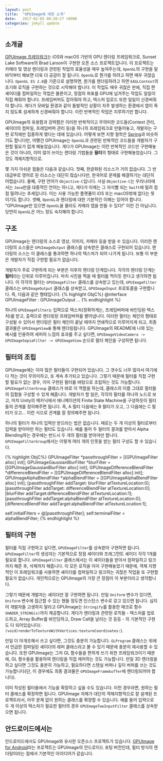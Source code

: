 ```yaml
---
layout: post
title:  "GPUImage에 대한 소개"
date:   2017-02-05 00:20:27 +0900
categories: jekyll update
---
```


## 소개글
[GPUImage 프레임워크](https://github.com/BradLarson/GPUImage)는 iOS와 macOS 기반의 GPU 렌더링 프레임워크로, Sunset Lake Software의 Brad Larson이 구현한 오픈 소스 프로젝트입니다. 이 프로젝트는 카메라 및 영상 렌더링과 관련된 작업의 효율성을 매우 높여주는데, ```OpenGL```의 구현을 밑바닥부터 해보면 더욱 더 공감이 잘 됩니다. ```OpenGL```로 뭔가를 하려고 하면 매우 귀찮습니다. ```OpenGL ES 2.0```을 기준으로 설명하면, 뭔가를 렌더링하려고 하면 ```EAGLContext```의 초기화 로직을 구현하는 것으로 시작해야 합니다. 이 작업도 매우 귀찮은 판에, 직접 짠 셰이더를 컴파일하는 작업은 물론이고, 정점의 좌표를 GPU에 넘겨주는 작업도 일일이 직접 해줘야 합니다. 프레임버퍼도 잡아줘야 하고, 텍스처 업로드 또한 일일이 신경써줘야 합니다. 게다가 모바일 환경과 같이 돌발적인 상황이 자주 발생하는 환경에서 앱이 죽지 않도록 섬세하게 신경써줘야 합니다. 이런 반복적인 작업은 지루하기만 합니다.

GPUImage의 유용함과 강력함은 이러한 반복적이고 무의미한 코드들(Context 관리, 셰이더의 컴파일, 프레임버퍼 관리 등)을 하나의 프레임워크로 만들어놓고, 개발자는 구현 로직에만 집중하게 했다는 데에 있습니다. 어떻게 보면 지향 철학은 [Spring](https://projects.spring.io/spring-framework/)과 비슷하기도 합니다만, 어쨌건 GPUImage는 ```OpenGL```과 관련된 반복적인 코드들을 개발자가 구현할 필요가 없게 해놓았습니다. 게다가 GPUImage는 이런 반복적인 코드만 구현해놓은 것이 아니라, 이미 많이 쓰이는 렌더링 기법들을 **필터**의 형태로 구현해놓았습니다. 그것도 객체지향적으로.

몇 가지 아쉬운 점들은 다음과 같습니다. 첫째, 한글화된 리소스가 거의 없습니다. 그 반대급부로 영어로 된 리소스는 대단히 많습니다만, 한국어로 문제를 해결하기는 대단히 어렵습니다. 둘째, 구현 언어가 ```Objective-C```입니다. 사실 ```Objective-C```는 우리나라에서는 ```Java```만큼 대중적인 언어는 아니고, 게다가 이제는 그 자식뻘 되는 ```Swift```에 밀려 점점 밀려나는 추세입니다. 이는 사용 가능한 플랫폼이 iOS 또는 macOS밖에 없다는 뜻이기도 합니다. 셋째, ```OpenGL```과 렌더링에 대한 기본적인 이해는 있어야 합니다. "GPUImage만 있으면 ```OpenGL```을 몰라도 카메라 앱을 만들 수 있다!" 이런 건 아닙니다. 당연히 ```OpenGL```은 어느 정도 숙지해야 합니다.

## 구조
GPUImage는 렌더링의 소스로 영상, 이미지, 카메라 등을 받을 수 있습니다. 이러한 렌더링의 소스들은 ```GPUImageOutput``` 클래스를 상속받은 클래스로 구현되어 있습니다. 렌더링의 소스는 이 클래스를 통과하면 하나의 텍스처가 되어 나가게 됩니다. 보통 이 부분은 개발자가 직접 구현할 필요가 없습니다.

개발자가 주로 구현하게 되는 부분은 이후의 렌더링 단계입니다. 각각의 렌더링 단계는 **필터**라는 단위로 이루어집니다. 마치 사진을 찍을 때 필터를 먹이듯 한다고 생각하면 됩니다. 이 각각의 필터는 ```GPUImageFilter``` 클래스를 상속받고 있는데, ```GPUImageFilter``` 클래스는 ```GPUImageOutput``` 클래스를 상속받고, ```GPUImageInput``` 프로토콜을 구현합니다. 즉, 다음과 같은 형태입니다.
{% highlight ObjC%}
@interface GPUImageFilter : GPUImageOutput <GPUImageInput>
...
{% endhighlight %}

하나의 ```GPUImageFilter는``` 입력으로 텍스처(정확하게는, 프레임버퍼에 바인딩된 텍스처)를 받고, 출력으로 렌더링된 프레임버퍼를 뱉어냅니다. 이러한 필터는 체인의 형태로 구성될 수 있어서 렌더링은 필터 체인이 끝날 때까지 연쇄적으로 이루어지게 되고, 최종 결과물은 ```GPUImageView를``` 통해 렌더링됩니다. GPUImage의 README에 나와 있는 예시를 인용하여 세피아 느낌의 효과를 주고 싶다면,
```GPUImageVideoCamera -> GPUImageSepiaFilter -> GPUImageView``` 순으로 필터 체인을 구성하면 됩니다.

## 필터의 조립
GPUImage에는 이미 많은 필터들이 구현되어 있습니다. 그 갯수도 너무 많아서 여기에 다 적는 것이 무의미하고, 또 계속 추가되고 있습니다. 그렇기 때문에 필터를 직접 구현할 필요가 없는 경우, 이미 구현된 필터를 바탕으로 조립하는 것도 가능합니다. ```GPUImageFilterGroup``` 클래스가 바로 이 역할을 하는데, 클래스의 이름 그대로 필터들의 집합을 구성할 수 있게 해줍니다. 개발자가 할 일은, 각각의 필터를 하나의 노드로 보고, 마치 Unity의 메카닉에서 애니메이션의 Finite State Machine을 구성하듯이 필터들의 관계를 정의해주면 됩니다. 즉, A 필터 다음에는 B 필터가 오고, 그 다음에는 C 필터가 오고... 이런 식으로 관계를 잘 정의해주면 됩니다.

하나의 필터가 하나의 입력만 받으라는 법은 없습니다. 때로는 두 개 이상의 필터로부터 입력을 받아야만 하는 필터도 있습니다. 예를 들어 두 필터의 결과를 받아서 Alpha Blending하는 경우에는 반드시 두 개의 필터를 받아야만 합니다. ```GPUImageFilterGroup```에서는 이렇게 여러 개의 인풋을 받는 필터 구성도 할 수 있습니다.

{% highlight ObjC%}
GPUImageFilter *passthroughFilter = [[GPUImageFilter alloc] init];
GPUImageGaussianBlurFilter *blurFilter = [[GPUImageGaussianBlurFilter alloc] init];
GPUImageDifferenceBlendFilter *differenceBlendFilter = [[GPUImageDifferenceBlendFilter alloc] init];
GPUImageAlphaBlendFilter *alphaBlendFilter = [[GPUImageAlphaBlendFilter alloc] init];
[passthroughFilter addTarget: blurFilter atTextureLocation:0];
[passthroughFilter addTarget: differenceBlendFiler atTextureLocation:0];
[blurFilter addTarget:differenceBlendFilter atTextureLocation:1];
[passthroughFilter addTarget:alphaBlendFilter atTextureLocation:0];
[differenceBlendFilter addTarget:alphaBlendFilter atTextureLocation:1];

self.initialFilters = @[passthroughFilter];
self.terminalFilter = alphaBlendFilter;
{% endhighlight %}

## 필터의 구현
필터를 직접 구현하고 싶다면, ```GPUImageFilter```를 상속받아 구현하면 됩니다. ```GPUImageFilter```의 생성자는 기본적으로 정점 셰이더와 프래그먼트 셰이더 각각 1개를 필요로 합니다. ```GPUImageFilter``` 클래스에서는 이 셰이더들을 받아서 컴파일하고 링크까지 해준 후, 삭제까지 해줍니다. 이 모든 로직을 이미 구현해놓았기 때문에, 객체 지향적인 이 프레임워크를 사용하면 셰이더를 컴파일하고 링크하는 귀찮은 작업을 또 구현할 필요가 없습니다. 개인적으로는 GPUImage의 가장 큰 장점이 이 부분이라고 생각합니다.

그렇기 때문에 개발자는 셰이더만 잘 구현하면 됩니다. 만일 ```Uniform``` 변수가 있다면, ```Uniform``` 변수에 접근할 수 있는 핸들 정도면 인스턴스 변수로 갖고 있으면 됩니다. 심지어 개발자들 고생하지 말라고 GPUImage는 ```Stringify```를 활용한 매크로 함수 ```SHADER_STRING(x)```까지 제공합니다. 게다가 렌더링과 관련된 로직들 - 텍스처를 업로드하고, Array Buffer를 바인딩하고, Draw Call을 날리는 것 등등 - 의 기본적인 구현도 다 되어있습니다(```-(void)renderToTextureWithVertices:textureCoordinates:```).

만일 더 마개조해서 쓰고 싶다면, 그것도 충분히 가능합니다. ```GLProgram``` 클래스는 위에서 언급한 컴파일된 셰이더의 래퍼 클래스라고 볼 수 있기 때문에 충분히 재사용할 수 있습니다. 또한 GPUImage는 그저 GL 함수들을 편하게 쓰기 위한 프레임워크이기 때문에, GL 함수들을 활용하여 렌더링을 직접 제어하는 것도 가능합니다. 만일 3D 렌더링을 하고 싶다면 그것도 충분히 가능하고, 필요하다면 스텐실 버퍼나 깊이 버퍼를 쓰는 것도 가능합니다(단, 이 경우에도 최종 결과물은 ```GPUImageFramebuffer```에 렌더링되어야 합니다).

이미 작성된 필터들에서 기능을 확장하고 싶을 수도 있습니다. 이런 경우라면, 원하는 필터 클래스를 확장하면 됩니다. GPUImage 자체가 대단히 객체지향적으로 잘 설계된 프로젝트라서, 아무 문제 없이 원하는 클래스를 확장할 수 있습니다. 예를 들어 입력으로 두 개 이상의 텍스처가 필요한 필터의 경우 ```GPUImageTwoInputFilter``` 클래스를 상속받으면 됩니다.

## 안드로이드에서는
안드로이드에서도 GPUImage와 유사한 오픈소스 프로젝트가 있습니다. [GPUImage for Android](https://github.com/CyberAgent/android-gpuimage)라는 프로젝트는 GPUImage의 안드로이드 포팅 버전인데, 필터 방식의 렌더링이라는 점에서 기본적인 아이디어가 같습니다.

